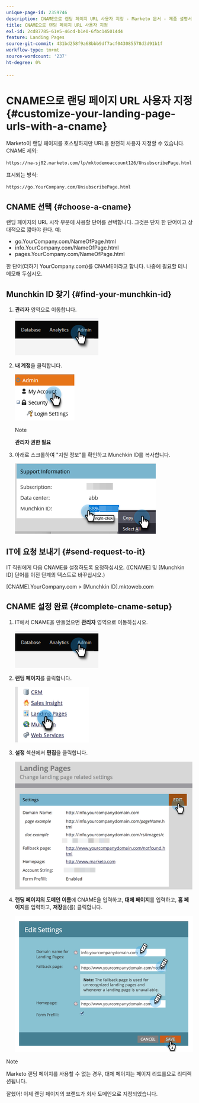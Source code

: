 ```yaml
---
unique-page-id: 2359746
description: CNAME으로 랜딩 페이지 URL 사용자 지정 - Marketo 문서 - 제품 설명서
title: CNAME으로 랜딩 페이지 URL 사용자 지정
exl-id: 2cd87785-61e5-46cd-b1e0-6fbc145014d4
feature: Landing Pages
source-git-commit: 431bd258f9a68bbb9df7acf043085578d3d91b1f
workflow-type: tm+mt
source-wordcount: '237'
ht-degree: 0%

---
```


# CNAME으로 랜딩 페이지 URL 사용자 지정 {#customize-your-landing-page-urls-with-a-cname}

Marketo이 랜딩 페이지를 호스팅하지만 URL을 완전히 사용자 지정할 수 있습니다. CNAME 제외:

`https://na-sj02.marketo.com/lp/mktodemoaccount126/UnsubscribePage.html`

표시되는 방식:

`https://go.YourCompany.com/UnsubscribePage.html`

## CNAME 선택 {#choose-a-cname}

랜딩 페이지의 URL 시작 부분에 사용할 단어를 선택합니다. 그것은 단지 한 단어이고 상대적으로 짧아야 한다. 예:

* go.YourCompany.com/NameOfPage.html
* info.YourCompany.com/NameOfPage.html
* pages.YourCompany.com/NameOfPage.html

한 단어(더하기 YourCompany.com)를 CNAME이라고 합니다. 나중에 필요할 테니 메모해 두십시오.

## Munchkin ID 찾기 {#find-your-munchkin-id}

1. **관리자** 영역으로 이동합니다.

   ![](assets/customize-your-landing-page-urls-with-a-cname-1.png)

1. **내 계정**&#x200B;을 클릭합니다.

   ![](assets/customize-your-landing-page-urls-with-a-cname-2.png)

   >[!NOTE]
   >
   >**관리자 권한 필요**

1. 아래로 스크롤하여 &quot;지원 정보&quot;를 확인하고 Munchkin ID를 복사합니다.

   ![](assets/customize-your-landing-page-urls-with-a-cname-3.png)

## IT에 요청 보내기 {#send-request-to-it}

IT 직원에게 다음 CNAME을 설정하도록 요청하십시오. ([CNAME] 및 [Munchkin ID] 단어를 이전 단계의 텍스트로 바꾸십시오.)

[CNAME].YourCompany.com > [Munchkin ID].mktoweb.com

## CNAME 설정 완료 {#complete-cname-setup}

1. IT에서 CNAME을 만들었으면 **관리자** 영역으로 이동하십시오.

   ![](assets/customize-your-landing-page-urls-with-a-cname-4.png)

1. **랜딩 페이지**&#x200B;를 클릭합니다.

   ![](assets/customize-your-landing-page-urls-with-a-cname-5.png)

1. **설정** 섹션에서 **편집**&#x200B;을 클릭합니다.

   ![](assets/customize-your-landing-page-urls-with-a-cname-6.png)

1. **랜딩 페이지의 도메인 이름**&#x200B;에 CNAME을 입력하고, **대체 페이지**&#x200B;를 입력하고, **홈 페이지**&#x200B;를 입력하고, **저장**&#x200B;을(를) 클릭합니다.

   ![](assets/customize-your-landing-page-urls-with-a-cname-7.png)

>[!NOTE]
>
>Marketo 랜딩 페이지를 사용할 수 없는 경우, 대체 페이지는 페이지 리드를으로 리디렉션됩니다.

잘했어! 이제 랜딩 페이지의 브랜드가 회사 도메인으로 지정되었습니다.
